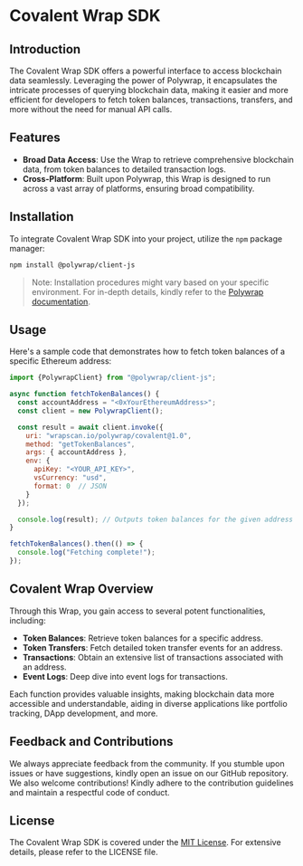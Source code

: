 # Covalent Wrap SDK

## Introduction

The Covalent Wrap SDK offers a powerful interface to access blockchain data seamlessly. Leveraging the power of Polywrap, it encapsulates the intricate processes of querying blockchain data, making it easier and more efficient for developers to fetch token balances, transactions, transfers, and more without the need for manual API calls.

## Features

- **Broad Data Access**: Use the Wrap to retrieve comprehensive blockchain data, from token balances to detailed transaction logs.
- **Cross-Platform**: Built upon Polywrap, this Wrap is designed to run across a vast array of platforms, ensuring broad compatibility.

## Installation

To integrate Covalent Wrap SDK into your project, utilize the `npm` package manager:

```bash
npm install @polywrap/client-js
```

> Note: Installation procedures might vary based on your specific environment. For in-depth details, kindly refer to the [Polywrap documentation](https://docs.polywrap.io/).

## Usage

Here's a sample code that demonstrates how to fetch token balances of a specific Ethereum address:

```javascript
import {PolywrapClient} from "@polywrap/client-js";

async function fetchTokenBalances() {
  const accountAddress = "<0xYourEthereumAddress>";
  const client = new PolywrapClient();

  const result = await client.invoke({
    uri: "wrapscan.io/polywrap/covalent@1.0",
    method: "getTokenBalances",
    args: { accountAddress },
    env: {
      apiKey: "<YOUR_API_KEY>",
      vsCurrency: "usd",
      format: 0  // JSON
    }
  });

  console.log(result); // Outputs token balances for the given address
}

fetchTokenBalances().then(() => {
  console.log("Fetching complete!");
});
```

## Covalent Wrap Overview

Through this Wrap, you gain access to several potent functionalities, including:

- **Token Balances**: Retrieve token balances for a specific address.
- **Token Transfers**: Fetch detailed token transfer events for an address.
- **Transactions**: Obtain an extensive list of transactions associated with an address.
- **Event Logs**: Deep dive into event logs for transactions.

Each function provides valuable insights, making blockchain data more accessible and understandable, aiding in diverse applications like portfolio tracking, DApp development, and more.

## Feedback and Contributions

We always appreciate feedback from the community. If you stumble upon issues or have suggestions, kindly open an issue on our GitHub repository. We also welcome contributions! Kindly adhere to the contribution guidelines and maintain a respectful code of conduct.

## License

The Covalent Wrap SDK is covered under the [MIT License](LICENSE). For extensive details, please refer to the LICENSE file.